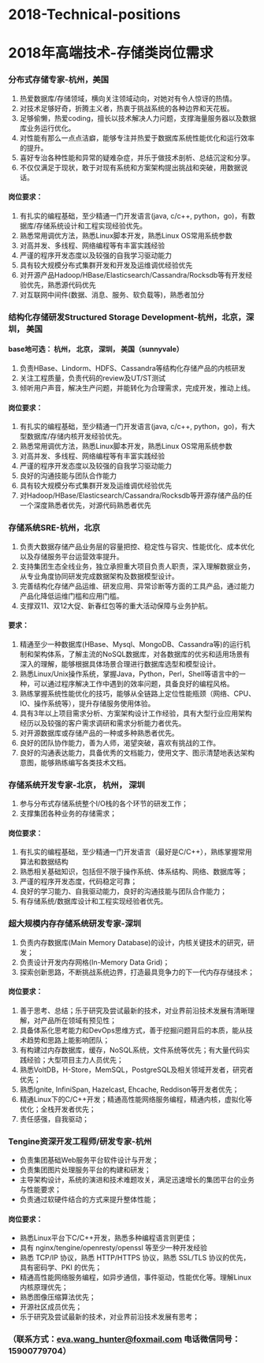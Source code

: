 # 2018-Technical-positions
# 2018年高端技术-存储类岗位需求
###  分布式存储专家-杭州，美国
1. 热爱数据库/存储领域，横向关注领域动向，对她对有令人惊讶的热情。 
2. 对技术足够好奇，折腾主义者，热衷于挑战系统的各种边界和天花板。 
3. 足够偷懒，热爱coding，擅长以技术解决人力问题，支撑海量服务器以及数据库业务运行优化。 
4. 对性能有那么一点点洁癖，能够专注并热爱于数据库系统性能优化和运行效率的提升。 
5. 喜好专治各种性能和异常的疑难杂症，并乐于做技术剖析、总结沉淀和分享。 
6. 不仅仅满足于现状，敢于对现有系统和方案架构提出挑战和突破，用数据说话。
####  岗位要求：
1. 有扎实的编程基础，至少精通一门开发语言(java, c/c++, python，go)，有数据库/存储系统设计和工程实现经验优先。 
2. 熟悉常用调优方法，熟悉Linux脚本开发，熟悉Linux OS常用系统参数 
3. 对高并发、多线程、网络编程等有丰富实践经验 
4. 严谨的程序开发态度以及较强的自我学习驱动能力 
5. 具有较大规模分布式集群开发和开发及运维调优经验优先 
6. 对开源产品Hadoop/HBase/Elasticsearch/Cassandra/Rocksdb等有开发经验优先，熟悉源代码优先 
7. 对互联网中间件(数据、消息、服务、软负载等)，熟悉者加分
###  结构化存储研发Structured Storage Development-杭州，北京，深圳， 美国
####  base地可选： 杭州， 北京， 深圳， 美国（sunnyvale）
1. 负责HBase、Lindorm、HDFS、Cassandra等结构化存储产品的内核研发
2. 关注工程质量，负责代码的review及UT/ST测试
3. 倾听用户声音，解决生产问题，并能转化为合理需求，完成开发，推动上线。
####  岗位要求：
1. 有扎实的编程基础，至少精通一门开发语言(java, c/c++, python，go)，有大型数据库/存储内核开发经验优先。
2. 熟悉常用调优方法，熟悉Linux脚本开发，熟悉Linux OS常用系统参数
3. 对高并发、多线程、网络编程等有丰富实践经验
4. 严谨的程序开发态度以及较强的自我学习驱动能力
5. 良好的沟通技能与团队合作能力
6. 具有较大规模分布式集群开发及运维调优经验优先
7. 对Hadoop/HBase/Elasticsearch/Cassandra/Rocksdb等开源存储产品的任一个深度熟悉者优先，对源代码熟悉者优先
###  存储系统SRE-杭州，北京
1. 负责大数据存储产品业务层的容量把控、稳定性与容灾、性能优化、成本优化以及存储服务平台运营效率提升。
2. 支持集团生态全线业务，独立承担重大项目负责人职责，深入理解数据业务，从专业角度协同研发完成数据架构及数据模型设计。 
3. 完善结构化存储产品运维、研发应用、异常诊断等方面的工具产品，通过能力产品化降低运维门槛和应用门槛。
4. 支撑双11、双12大促、新春红包等的重大活动保障与业务护航。
####  要求：
1. 精通至少一种数据库(HBase、Mysql、MongoDB、Cassandra等)的运行机制和架构体系，了解主流的NoSQL数据库，对各数据库的优劣和适用场景有深入的理解，能够根据具体场景合理进行数据库选型和模型设计。 
2. 熟悉Linux/Unix操作系统，掌握Java，Python，Perl，Shell等语言中的一种，可以通过程序解决工作中遇到的效率问题，具备良好的编程风格。 
3. 熟练掌握系统性能优化的技巧，能够从全链路上定位性能瓶颈（网络、CPU、IO、操作系统等），提升存储服务使用体验。 
4. 具有3年以上项目需求分析、方案架构设计工作经验，具有大型行业应用架构经历以及较强的客户需求调研和需求分析能力者优先。 
5. 对开源数据库或存储产品的一种或多种熟悉者优先。
6. 良好的团队协作能力，善为人师，渴望突破，喜欢有挑战的工作。 
7. 良好的沟通表达能力，具备优秀的文档能力，使用文字、图示清楚地表达架构意图，能够熟练编写各类技术文档。
###  存储系统开发专家-北京， 杭州， 深圳
1. 参与分布式存储系统整个I/O栈的各个环节的研发工作；
2. 支撑集团各种业务的存储需求；
####  岗位要求：
1. 有扎实的编程基础，至少精通一门开发语言（最好是C/C++），熟练掌握常用算法和数据结构
2. 熟悉相关基础知识，包括但不限于操作系统、体系结构、网络、数据库等；
3. 严谨的程序开发态度，代码稳定可靠；
4. 良好的学习能力、自我驱动能力，良好的沟通技能与团队合作能力；
5. 有存储系统/数据库设计和工程实现经验者优先。
###  超大规模内存存储系统研发专家-深圳
1. 负责内存数据库(Main Memory Database)的设计，内核关键技术的研究，研发；
2. 负责设计开发内存网格(In-Memory Data Grid)；
3. 探索创新思路，不断挑战系统边界，打造最具竞争力的下一代内存存储技术；
####  岗位要求：
1.  善于思考、总结；乐于研究及尝试最新的技术，对业界前沿技术发展有清晰理解，对产品所在领域有预见性；
2.  具备体系化思考能力和DevOps思维方式，善于挖掘问题背后的本质，能从技术趋势和思路上能影响团队；
3.  有构建过内存数据库，缓存，NoSQL系统，文件系统等优先；有大量代码实践经验；大型项目主力人员优先；
4.  熟悉VoltDB，H-Store，MemSQL，PostgreSQL及相关领域开发者，研究者优先；
5.  熟悉Ignite, InfiniSpan, Hazelcast, Ehcache, Reddison等开发者优先；
6.  精通Linux下的C/C++开发；精通高性能网络服务编程，精通内核，虚拟化等优化；全栈开发者优先；
7.  责任感强，自我驱动；
###  Tengine资深开发工程师/研发专家-杭州
*  负责集团基础Web服务平台软件设计与开发； 
*  负责集团图片处理服务平台的构建和研发； 
*  主导架构设计，系统的演进和技术难题攻关，满足迅速增长的集团平台的业务与性能要求； 
*  负责通过软硬件结合的方式来提升整体性能；
####  岗位要求：
*  熟悉Linux平台下C/C++开发，熟悉多种编程语言则更佳； 
*  具有 nginx/tengine/openresty/openssl 等至少一种开发经验 
*  熟悉 TCP/IP 协议，熟悉 HTTP/HTTPS 协议，熟悉 SSL/TLS 协议的优先，具有密码学、PKI 的优先； 
*  精通高性能网络服务编程，如异步通信，事件驱动，性能优化等。理解Linux内核原理优先； 
*  熟悉图像压缩算法优先； 
*  开源社区成员优先； 
*  乐于研究及尝试最新的技术，对业界前沿技术发展有思考；
### （联系方式：eva.wang_hunter@foxmail.com 电话微信同号：15900779704）

